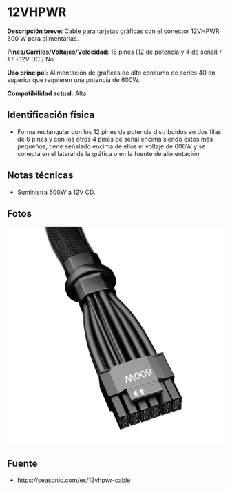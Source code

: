 # 12VHPWR

**Descripción breve:** Cable para tarjetas gráficas con el conector 12VHPWR 600 W para alimentarlas.

**Pines/Carriles/Voltajes/Velocidad:** 16 pines (12 de potencia y 4 de señal) / 1  / +12V DC / No

**Uso principal:** Alimentación de graficas de alto consumo de series 40 en superior que requieren una potencia de 600W.

**Compatibilidad actual:** Alta

## Identificación física

- Forma rectangular con los 12 pines de potencia distribuidos en dos filas de 6 pines y con los otros 4 pines de señal encima siendo estos más pequeños, tiene señalado encima de ellos el voltaje de 600W y se conecta en el lateral de la gráfica o en la fuente de alimentación
## Notas técnicas

- Suministra 600W a 12V CD.

## Fotos

![12VHPWR](../../../assets/img/10-conectores_internos/12VHPWR_05.jpg)

## Fuente
- https://seasonic.com/es/12vhpwr-cable
